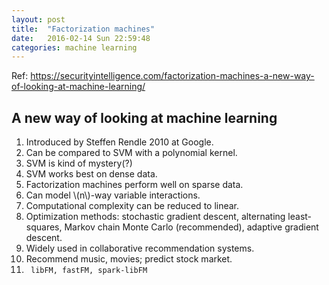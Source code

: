```yaml
---
layout: post
title:  "Factorization machines"
date:   2016-02-14 Sun 22:59:48
categories: machine learning
---
```


Ref:
https://securityintelligence.com/factorization-machines-a-new-way-of-looking-at-machine-learning/

<section>
<h1> A new way of looking at machine learning </h1>
<div>
<ol>
    <li> Introduced by Steffen Rendle 2010 at Google. </li>
    <li> Can be compared to SVM with a polynomial kernel. </li>
    <li> SVM is kind of mystery(?) </li>
    <li> SVM works best on dense data. </li>
    <li> Factorization machines perform well on sparse data. </li>
    <li> Can model \(n\)-way variable interactions. </li>
    <li> Computational complexity can be reduced to linear. </li>
    <li> Optimization methods: stochastic gradient descent, alternating least-squares, Markov chain Monte Carlo (recommended), adaptive gradient descent. </li>
    <li> Widely used in collaborative recommendation systems. </li>
    <li> Recommend music, movies; predict stock market. </li>
    <li> <code> libFM, fastFM, spark-libFM </code> </li>
</ol>
</div>

</section>
